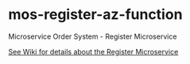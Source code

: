 # mos-register-az-function
Microservice Order System - Register Microservice
 
[See Wiki for details about the Register Microservice](https://github.com/HammerheadShark666/mos-register-az-function/wiki)
